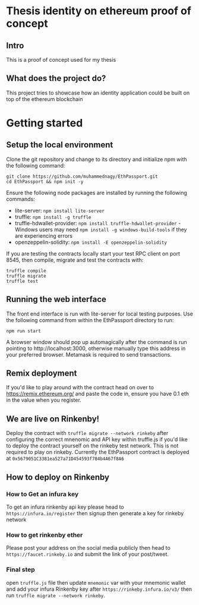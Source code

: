 # Thesis identity on ethereum proof of concept

## Intro
This is a proof of concept used for my thesis
## What does the project do?
This project tries to showcase how an identity application could be built on top of the ethereum blockchain
# Getting started
## Setup the local environment

Clone the git repository and change to its directory and initialize npm with the following command:
```
git clone https://github.com/muhammednagy/EthPassport.git
cd EthPassport && npm init -y
```
Ensure the following node packages are installed by running the following commands:

- lite-server: `npm install lite-server`
- truffle: `npm install -g truffle`
- truffle-hdwallet-provider: `npm install truffle-hdwallet-provider` - Windows users may need `npm install -g windows-build-tools` if they are experiencing errors
- openzeppelin-solidity: `npm install -E openzeppelin-solidity`

If you are testing the contracts locally start your test RPC client on port 8545, then compile, migrate and test the contracts with: 
```
truffle compile
truffle migrate
truffle test
```
## Running the web interface

The front end interface is run with lite-server for local testing purposes. Use the following command from within the EthPassport directory to run:

`npm run start`

A browser window should pop up automagically after the command is run pointing to http://localhost:3000, otherwise manually type this address in your preferred browser. Metamask is required to send transactions.


## Remix deployment

If you'd like to play around with the contract head on over to https://remix.ethereum.org/ and paste the code in, ensure you have 0.1 eth in the value when you register.

## We are live on Rinkenby!


Deploy the contract with `truffle migrate --network rinkeby` after configuring the correct mnenomic and API key within truffle.js if you'd like to deploy the contract yourself on the rinkeby test network. This is not required to play on rinkeby. Currently the EthPassport contract is deployed at `0x5679051C3381ea527a71D454593f784b4A67f8A6`

##  How to deploy on Rinkenby

### How to Get an infura key
To get an infura rinkenby api key please head to `https://infura.io/register` then signup then generate a key for rinkeby network

### How to get rinkenby ether

Please post  your address on the social media publicly then  head to `https://faucet.rinkeby.io` and submit the link of  your post/tweet.

### Final step

open `truffle.js` file then update `mnemonic` var with your mnemonic wallet and add your infura Rinkenby key after `https://rinkeby.infura.io/v3/`
then run `truffle migrate --network rinkeby`.
